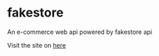 # fakestore
An e-commerce web api powered by fakestore api

Visit the site on [here](https://living23ghost.github.io/fakestore/)
